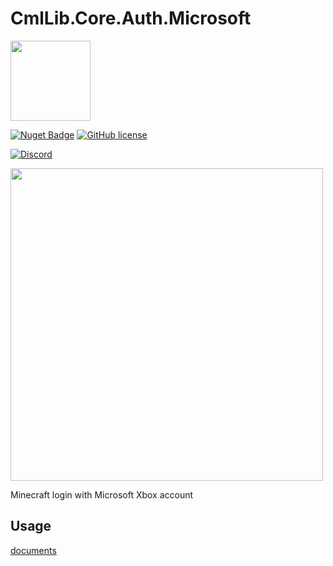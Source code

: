 # CmlLib.Core.Auth.Microsoft

<img src='https://raw.githubusercontent.com/CmlLib/CmlLib.Core/master/icon.png' width=128>

[![Nuget Badge](https://img.shields.io/nuget/v/CmlLib.Core.Auth.Microsoft)](https://www.nuget.org/packages/CmlLib.Core.Auth.Microsoft)
[![GitHub license](https://img.shields.io/github/license/Naereen/StrapDown.js.svg)](https://github.com/CmlLib/CmlLib.Core.Auth.Microsoft/blob/master/LICENSE)

[![Discord](https://img.shields.io/discord/795952027443527690?label=discord\&logo=discord\&style=for-the-badge)](https://discord.gg/cDW2pvwHSc)

<img src="https://user-images.githubusercontent.com/17783561/120596686-02b15980-c47f-11eb-96e9-4ea03f451352.png" width=500/>

Minecraft login with Microsoft Xbox account

## Usage
[documents](./docs/Home.md)

